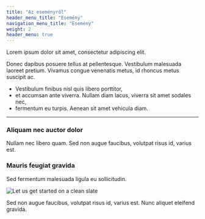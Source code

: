 ```yaml
---
title: "Az eseményről"
header_menu_title: "Esemény"
navigation_menu_title: "Esemény"
weight: 2
header_menu: true
---
```

Lorem ipsum dolor sit amet, consectetur adipiscing elit.

Donec dapibus posuere tellus at pellentesque. Vestibulum malesuada laoreet pretium. Vivamus congue venenatis metus, id rhoncus metus suscipit ac.

- Vestibulum finibus nisl quis libero porttitor,
- et accumsan ante viverra. Nullam diam lacus, viverra sit amet sodales nec,
- fermentum eu turpis. Aenean sit amet vehicula diam.

---

### Aliquam nec auctor dolor

Nullam nec libero quam.
Sed non augue faucibus, volutpat risus id, varius est.

### Mauris feugiat gravida

Sed fermentum malesuada ligula eu sollicitudin.

![Let us get started on a clean slate](images/ethernet_csendelet.jpg)

Sed non augue faucibus, volutpat risus id, varius est. Nunc aliquet eleifend gravida.
